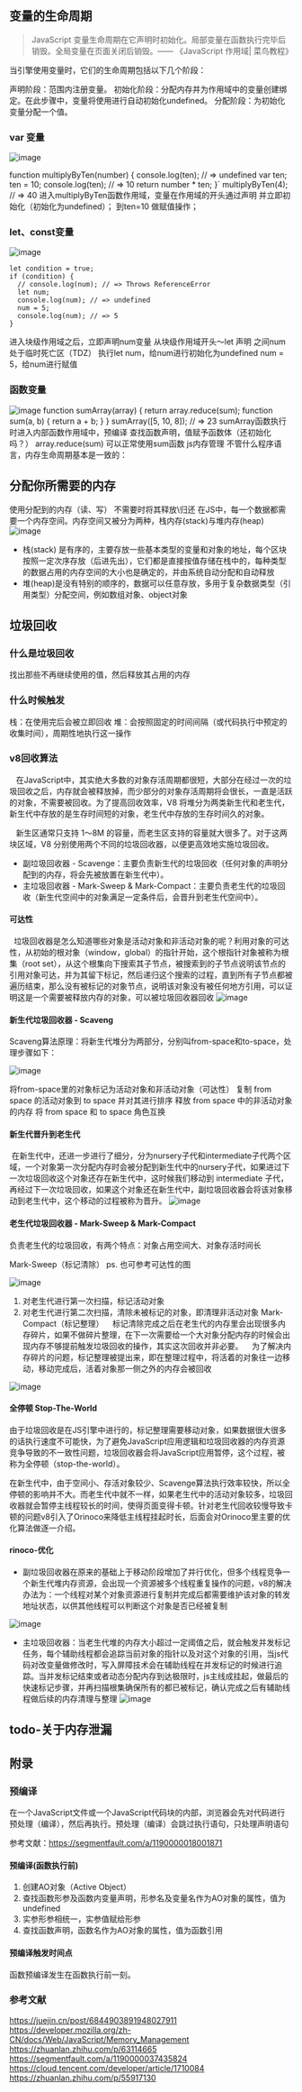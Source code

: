 
## 变量的生命周期
> JavaScript 变量生命周期在它声明时初始化。局部变量在函数执行完毕后销毁。全局变量在页面关闭后销毁。—— 《JavaScript 作用域| 菜鸟教程》

当引擎使用变量时，它们的生命周期包括以下几个阶段：

声明阶段：范围内注册变量。
初始化阶段：分配内存并为作用域中的变量创建绑定。在此步骤中，变量将使用进行自动初始化undefined。
分配阶段：为初始化变量分配一个值。


### var 变量

![image](https://github.com/wangyuan4/Notes/blob/main/js/gc/images/var.png?raw=true)

function multiplyByTen(number) {
  console.log(ten); // => undefined
  var ten;
  ten = 10;
  console.log(ten); // => 10
  return number * ten;
}`
multiplyByTen(4); // => 40
进入multiplyByTen函数作用域，变量在作用域的开头通过声明 并立即初始化（初始化为undefined）；
到ten=10 做赋值操作；
### let、const变量

![image](https://github.com/wangyuan4/Notes/blob/main/js/gc/images/let\const.png?raw=true)
```
let condition = true;
if (condition) {
  // console.log(num); // => Throws ReferenceError
  let num;
  console.log(num); // => undefined
  num = 5;
  console.log(num); // => 5
}
```
进入块级作用域之后，立即声明num变量
从块级作用域开头～let 声明 之间num处于临时死亡区（TDZ）
执行let num，给num进行初始化为undefined
num = 5，给num进行赋值
### 函数变量
![image](https://github.com/wangyuan4/Notes/blob/main/js/gc/images/function.png?raw=true)
function sumArray(array) {
  return array.reduce(sum);
  function sum(a, b) {
    return a + b;
  }
}
sumArray([5, 10, 8]); // => 23
sumArray函数执行时进入内部函数作用域中，预编译 查找函数声明，值赋予函数体（还初始化吗？）
array.reduce(sum) 可以正常使用sum函数
js内存管理
不管什么程序语言，内存生命周期基本是一致的：   

## 分配你所需要的内存
使用分配到的内存（读、写）
不需要时将其释放\归还
在JS中，每一个数据都需要一个内存空间。内存空间又被分为两种，栈内存(stack)与堆内存(heap)
![image](https://github.com/wangyuan4/Notes/blob/main/js/gc/images/cunchu.png?raw=true)

+ 栈(stack) 是有序的，主要存放一些基本类型的变量和对象的地址，每个区块按照一定次序存放（后进先出），它们都是直接按值存储在栈中的，每种类型的数据占用的内存空间的大小也是确定的，并由系统自动分配和自动释放
+ 堆(heap)是没有特别的顺序的，数据可以任意存放，多用于复杂数据类型（引用类型）分配空间，例如数组对象、object对象


## 垃圾回收
### 什么是垃圾回收
找出那些不再继续使用的值，然后释放其占用的内存

### 什么时候触发
栈：在使用完后会被立即回收
堆：会按照固定的时间间隔（或代码执行中预定的收集时间），周期性地执行这一操作
### v8回收算法
   在JavaScript中，其实绝大多数的对象存活周期都很短，大部分在经过一次的垃圾回收之后，内存就会被释放掉，而少部分的对象存活周期将会很长，一直是活跃的对象，不需要被回收。为了提高回收效率，V8 将堆分为两类新生代和老生代，新生代中存放的是生存时间短的对象，老生代中存放的生存时间久的对象。

   新生区通常只支持 1～8M 的容量，而老生区支持的容量就大很多了。对于这两块区域，V8 分别使用两个不同的垃圾回收器，以便更高效地实施垃圾回收。

+ 副垃圾回收器 - Scavenge：主要负责新生代的垃圾回收（任何对象的声明分配到的内存，将会先被放置在新生代中）。
+ 主垃圾回收器 - Mark-Sweep & Mark-Compact：主要负责老生代的垃圾回收（新生代空间中的对象满足一定条件后，会晋升到老生代空间中）。
#### 可达性
  垃圾回收器是怎么知道哪些对象是活动对象和非活动对象的呢？利用对象的可达性，从初始的根对象（window，global）的指针开始，这个根指针对象被称为根集（root set），从这个根集向下搜索其子节点，被搜索到的子节点说明该节点的引用对象可达，并为其留下标记，然后递归这个搜索的过程，直到所有子节点都被遍历结束，那么没有被标记的对象节点，说明该对象没有被任何地方引用，可以证明这是一个需要被释放内存的对象，可以被垃圾回收器回收
![image](https://github.com/wangyuan4/Notes/blob/main/js/gc/images/mark.gif?raw=true)
#### 新生代垃圾回收器 - Scaveng
Scaveng算法原理：将新生代堆分为两部分，分别叫from-space和to-space，处理步骤如下：

![image](https://github.com/wangyuan4/Notes/blob/main/js/gc/images/scaveng.png?raw=true)

将from-space里的对象标记为活动对象和非活动对象（可达性）
复制 from space 的活动对象到 to space 并对其进行排序
释放 from space 中的非活动对象的内存
将 from space 和 to space 角色互换
#### 新生代晋升到老生代
 在新生代中，还进一步进行了细分，分为nursery子代和intermediate子代两个区域，一个对象第一次分配内存时会被分配到新生代中的nursery子代，如果进过下一次垃圾回收这个对象还存在新生代中，这时候我们移动到 intermediate 子代，再经过下一次垃圾回收，如果这个对象还在新生代中，副垃圾回收器会将该对象移动到老生代中，这个移动的过程被称为晋升。
![image](https://github.com/wangyuan4/Notes/blob/main/js/gc/images/jinsheng.png?raw=true)

#### 老生代垃圾回收器 - Mark-Sweep & Mark-Compact
负责老生代的垃圾回收，有两个特点：对象占用空间大、对象存活时间长

Mark-Sweep（标记清除）
ps. 也可参考可达性的图

![image](https://github.com/wangyuan4/Notes/blob/main/js/gc/images/marksweep.png?raw=true)
1. 对老生代进行第一次扫描，标记活动对象
2. 对老生代进行第二次扫描，清除未被标记的对象，即清理非活动对象
Mark-Compact（标记整理）
   标记清除完成之后在老生代的内存里会出现很多内存碎片，如果不做碎片整理，在下一次需要给一个大对象分配内存的时候会出现内存不够提前触发垃圾回收的操作，其实这次回收并非必要。
   为了解决内存碎片的问题，标记整理被提出来，即在整理过程中，将活着的对象往一边移动，移动完成后，活着对象那一侧之外的内存会被回收

![image](https://github.com/wangyuan4/Notes/blob/main/js/gc/images/markcompact.png?raw=true)


#### 全停顿 Stop-The-World
由于垃圾回收是在JS引擎中进行的，标记整理需要移动对象，如果数据很大很多的话执行速度不可能快，为了避免JavaScript应用逻辑和垃圾回收器的内存资源竞争导致的不一致性问题，垃圾回收器会将JavaScript应用暂停，这个过程，被称为全停顿（stop-the-world）。

在新生代中，由于空间小、存活对象较少、Scavenge算法执行效率较快，所以全停顿的影响并不大。而老生代中就不一样，如果老生代中的活动对象较多，垃圾回收器就会暂停主线程较长的时间，使得页面变得卡顿。针对老生代回收较慢导致卡顿的问题v8引入了Orinoco来降低主线程挂起时长，后面会对Orinoco里主要的优化算法做逐一介绍。

#### rinoco-优化

+ 副垃圾回收器在原来的基础上于移动阶段增加了并行优化，但多个线程竞争一个新生代堆内存资源，会出现一个资源被多个线程重复操作的问题，v8的解决办法为：一个线程对某个对象资源进行复制并完成后都需要维护该对象的转发地址状态，以供其他线程可以判断这个对象是否已经被复制

![image](https://github.com/wangyuan4/Notes/blob/main/js/gc/images/orinoco1.png?raw=true)
+ 主垃圾回收器：当老生代堆的内存大小超过一定阈值之后，就会触发并发标记任务，每个辅助线程都会追踪当前对象的指针以及对这个对象的引用，当js代码对改变量做修改时，写入屏障技术会在辅助线程在并发标记的时候进行追踪。当并发标记结束或者动态分配内存到达极限时，js主线成挂起，做最后的快速标记步骤，并再扫描根集确保所有的都已被标记，确认完成之后有辅助线程做后续的内存清理与整理
![image](https://github.com/wangyuan4/Notes/blob/main/js/gc/images/orinoco2.png?raw=true)

## todo-关于内存泄漏


## 附录
### 预编译
在一个JavaScript文件或一个JavaScript代码块的内部，浏览器会先对代码进行预处理（编译），然后再执行。预处理（编译）会跳过执行语句，只处理声明语句

参考文献：https://segmentfault.com/a/1190000018001871

#### 预编译(函数执行前)
1. 创建AO对象（Active Object）
2. 查找函数形参及函数内变量声明，形参名及变量名作为AO对象的属性，值为undefined
3. 实参形参相统一，实参值赋给形参
4. 查找函数声明，函数名作为AO对象的属性，值为函数引用
#### 预编译触发时间点
函数预编译发生在函数执行前一刻。
### 参考文献
https://juejin.cn/post/6844903891948027911
https://developer.mozilla.org/zh-CN/docs/Web/JavaScript/Memory_Management
https://zhuanlan.zhihu.com/p/63114665
https://segmentfault.com/a/1190000037435824
https://cloud.tencent.com/developer/article/1710084
https://zhuanlan.zhihu.com/p/55917130
